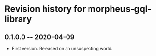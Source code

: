 # Revision history for morpheus-gql-library

## 0.1.0.0 -- 2020-04-09

* First version. Released on an unsuspecting world.
